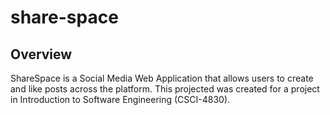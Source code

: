 # share-space
## Overview
<p>ShareSpace is a Social Media Web Application that allows users to create and like posts across the platform. This projected was created for a project in Introduction to Software Engineering (CSCI-4830).</p>

